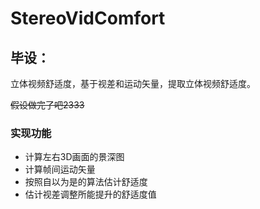 
# StereoVidComfort

## 毕设：

立体视频舒适度，基于视差和运动矢量，提取立体视频舒适度。

~~假设做完了吧2333~~

### 实现功能

- 计算左右3D画面的景深图
- 计算帧间运动矢量
- 按照自以为是的算法估计舒适度
- 估计视差调整所能提升的舒适度值

~~~- #### TODO: 提高舒适度至少`2%`？？？~~~
